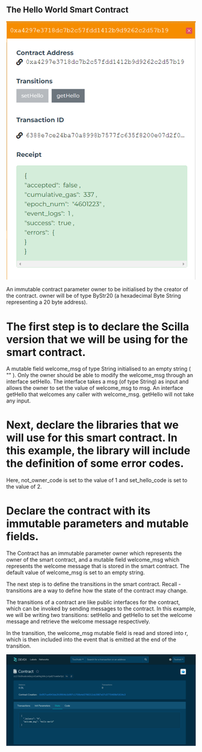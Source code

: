 ## The Hello World Smart Contract

![Zil1](zil1.png)

An immutable contract parameter owner to be initialised by the creator of the contract. owner will be of type ByStr20 (a hexadecimal Byte String representing a 20 byte address).

# The first step is to declare the Scilla version that we will be using for the smart contract.

A mutable field welcome_msg of type String initialised to an empty string ( "" ).
Only the owner should be able to modify the welcome_msg through an interface setHello. The interface takes a msg (of type String) as input and allows the owner to set the value of welcome_msg to msg.
An interface getHello that welcomes any caller with welcome_msg. getHello will not take any input.


# Next, declare the libraries that we will use for this smart contract. In this example, the library will include the definition of some error codes. 
Here, not_owner_code is set to the value of 1 and set_hello_code is set to the value of 2.

# Declare the contract with its immutable parameters and mutable fields.

The Contract has an immutable parameter owner which represents the owner of the smart contract, and a mutable field welcome_msg which represents the welcome message 
that is stored in the smart contract. 
The default value of welcome_msg is set to an empty string.

The next step is to define the transitions in the smart contract. Recall - transitions are a way to define how the state of the contract may change. 

The transitions of a contract are like public interfaces for the contract, which can be invoked by sending messages to the contract. In this example, 
we will be writing two transitions: setHello and getHello to set the welcome message and retrieve the welcome message respectively.

In the transition, the welcome_msg mutable field is read and stored into r, which is then included into the event that is emitted at the end of the transition.

![Zil2](zil2.png)
